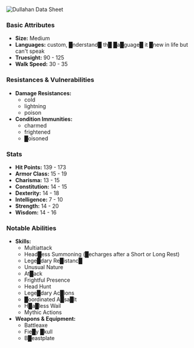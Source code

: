 ![](https://5etools-mirror-1.github.io/img/VRGR/Dullahan.png "Dullahan Data Sheet")
### Basic Attributes
- **Size:** Medium
- **Languages:** custom, █nderstand█ th█ █a█guage█ it █new in life but can't speak
- **Truesight:** 90 - 125
- **Walk Speed:** 30 - 35
### Resistances & Vulnerabilities
- **Damage Resistances:**
    - cold
    - lightning
    - poison
- **Condition Immunities:**
    - charmed
    - frightened
    - █oisoned
### Stats
- **Hit Points:** 139 - 173
- **Armor Class:** 15 - 19
- **Charisma:** 13 - 15
- **Constitution:** 14 - 15
- **Dexterity:** 14 - 18
- **Intelligence:** 7 - 10
- **Strength:** 14 - 20
- **Wisdom:** 14 - 16
### Notable Abilities
- **Skills:**
    - Multiattack
    - Head█ess Summoning (█echarges after a Short or Long Rest)
    - Lege█dary Re█istanc█
    - Unusual Nature
    - At█ack
    - Frightful Presence
    - Head Hunt
    - Lege█dary Ac█ions
    - █oordinated A█sa█lt
    - H█a█less Wail
    - Mythic Actions
- **Weapons & Equipment:**
    - Battleaxe
    - Fie█y █kull
    - B█eastplate